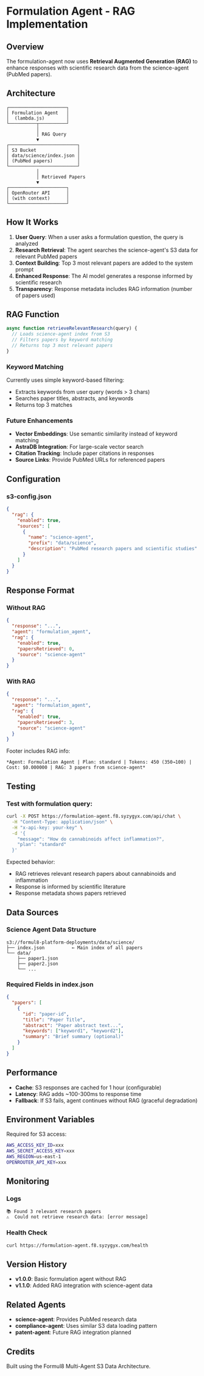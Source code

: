 # Formulation Agent - RAG Implementation

## Overview

The formulation-agent now uses **Retrieval Augmented Generation (RAG)** to enhance responses with scientific research data from the science-agent (PubMed papers).

## Architecture

```
┌─────────────────────┐
│ Formulation Agent   │
│  (lambda.js)        │
└──────────┬──────────┘
           │
           │ RAG Query
           ▼
┌─────────────────────────┐
│ S3 Bucket               │
│ data/science/index.json │
│ (PubMed papers)         │
└─────────────────────────┘
           │
           │ Retrieved Papers
           ▼
┌─────────────────────┐
│ OpenRouter API      │
│ (with context)      │
└─────────────────────┘
```

## How It Works

1. **User Query**: When a user asks a formulation question, the query is analyzed
2. **Research Retrieval**: The agent searches the science-agent's S3 data for relevant PubMed papers
3. **Context Building**: Top 3 most relevant papers are added to the system prompt
4. **Enhanced Response**: The AI model generates a response informed by scientific research
5. **Transparency**: Response metadata includes RAG information (number of papers used)

## RAG Function

```javascript
async function retrieveRelevantResearch(query) {
  // Loads science-agent index from S3
  // Filters papers by keyword matching
  // Returns top 3 most relevant papers
}
```

### Keyword Matching

Currently uses simple keyword-based filtering:
- Extracts keywords from user query (words > 3 chars)
- Searches paper titles, abstracts, and keywords
- Returns top 3 matches

### Future Enhancements

- **Vector Embeddings**: Use semantic similarity instead of keyword matching
- **AstraDB Integration**: For large-scale vector search
- **Citation Tracking**: Include paper citations in responses
- **Source Links**: Provide PubMed URLs for referenced papers

## Configuration

### s3-config.json

```json
{
  "rag": {
    "enabled": true,
    "sources": [
      {
        "name": "science-agent",
        "prefix": "data/science",
        "description": "PubMed research papers and scientific studies"
      }
    ]
  }
}
```

## Response Format

### Without RAG
```json
{
  "response": "...",
  "agent": "formulation_agent",
  "rag": {
    "enabled": true,
    "papersRetrieved": 0,
    "source": "science-agent"
  }
}
```

### With RAG
```json
{
  "response": "...",
  "agent": "formulation_agent",
  "rag": {
    "enabled": true,
    "papersRetrieved": 3,
    "source": "science-agent"
  }
}
```

Footer includes RAG info:
```
*Agent: Formulation Agent | Plan: standard | Tokens: 450 (350→100) | Cost: $0.000000 | RAG: 3 papers from science-agent*
```

## Testing

### Test with formulation query:
```bash
curl -X POST https://formulation-agent.f8.syzygyx.com/api/chat \
  -H "Content-Type: application/json" \
  -H "x-api-key: your-key" \
  -d '{
    "message": "How do cannabinoids affect inflammation?",
    "plan": "standard"
  }'
```

Expected behavior:
- RAG retrieves relevant research papers about cannabinoids and inflammation
- Response is informed by scientific literature
- Response metadata shows papers retrieved

## Data Sources

### Science Agent Data Structure
```
s3://formul8-platform-deployments/data/science/
├── index.json          ← Main index of all papers
└── data/
    ├── paper1.json
    ├── paper2.json
    └── ...
```

### Required Fields in index.json
```json
{
  "papers": [
    {
      "id": "paper-id",
      "title": "Paper Title",
      "abstract": "Paper abstract text...",
      "keywords": ["keyword1", "keyword2"],
      "summary": "Brief summary (optional)"
    }
  ]
}
```

## Performance

- **Cache**: S3 responses are cached for 1 hour (configurable)
- **Latency**: RAG adds ~100-300ms to response time
- **Fallback**: If S3 fails, agent continues without RAG (graceful degradation)

## Environment Variables

Required for S3 access:
```bash
AWS_ACCESS_KEY_ID=xxx
AWS_SECRET_ACCESS_KEY=xxx
AWS_REGION=us-east-1
OPENROUTER_API_KEY=xxx
```

## Monitoring

### Logs
```bash
📚 Found 3 relevant research papers
⚠️  Could not retrieve research data: [error message]
```

### Health Check
```bash
curl https://formulation-agent.f8.syzygyx.com/health
```

## Version History

- **v1.0.0**: Basic formulation agent without RAG
- **v1.1.0**: Added RAG integration with science-agent data

## Related Agents

- **science-agent**: Provides PubMed research data
- **compliance-agent**: Uses similar S3 data loading pattern
- **patent-agent**: Future RAG integration planned

## Credits

Built using the Formul8 Multi-Agent S3 Data Architecture.

